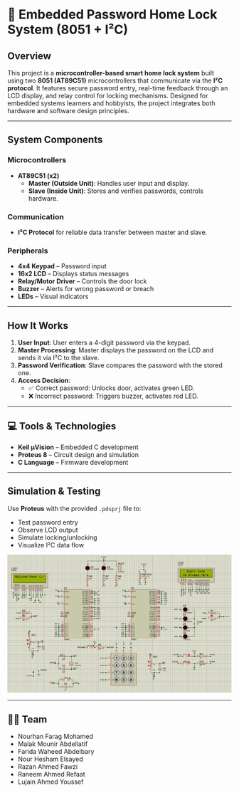 # 🔐 Embedded Password Home Lock System (8051 + I²C)

## Overview
This project is a **microcontroller-based smart home lock system** built using two **8051 (AT89C51)** microcontrollers that communicate via the **I²C protocol**. It features secure password entry, real-time feedback through an LCD display, and relay control for locking mechanisms. Designed for embedded systems learners and hobbyists, the project integrates both hardware and software design principles.

---

## System Components

### Microcontrollers
- **AT89C51 (x2)**
  - **Master (Outside Unit)**: Handles user input and display.
  - **Slave (Inside Unit)**: Stores and verifies passwords, controls hardware.

### Communication
- **I²C Protocol** for reliable data transfer between master and slave.

### Peripherals
- **4x4 Keypad** – Password input
- **16x2 LCD** – Displays status messages
- **Relay/Motor Driver** – Controls the door lock
- **Buzzer** – Alerts for wrong password or breach
- **LEDs** – Visual indicators

---

## How It Works

1. **User Input**: User enters a 4-digit password via the keypad.
2. **Master Processing**: Master displays the password on the LCD and sends it via I²C to the slave.
3. **Password Verification**: Slave compares the password with the stored one.
4. **Access Decision**:
   - ✅ Correct password: Unlocks door, activates green LED.
   - ❌ Incorrect password: Triggers buzzer, activates red LED.

---

## 💻 Tools & Technologies

- **Keil µVision** – Embedded C development
- **Proteus 8** – Circuit design and simulation
- **C Language** – Firmware development

---

## Simulation & Testing

Use **Proteus** with the provided `.pdsprj` file to:
- Test password entry
- Observe LCD output
- Simulate locking/unlocking
- Visualize I²C data flow

![Simulation](simulation.jpg)

---

## 👨‍💻 Team

- Nourhan Farag Mohamed
- Malak Mounir Abdellatif
- Farida Waheed Abdelbary
- Nour Hesham Elsayed
- Razan Ahmed Fawzi
- Raneem Ahmed Refaat
- Lujain Ahmed Youssef
